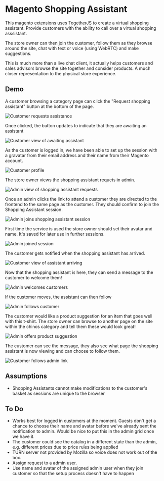 # Magento Shopping Assistant 


This magento extensions uses TogetherJS to create a virtual shopping assistant.  Provide customers with the ability to call over a virtual shopping asssistant. 

The store owner can then join the customer, follow them as they browse around the site, chat with text or voice (using WebRTC) and make suggestions.  

This is much more than a live chat client, it actually helps customers and sales advisors browse the site together and consider products.  A much closer representation to the physical store experience. 

## Demo

A customer browsing a category page can click the "Request shopping assistant" button at the bottom of the page.

![Customer requests assistance](docs/request-assistant.png)

Once clicked, the button updates to indicate that they are awaiting an assistant

![Customer view of awaiting assistant](docs/awaiting-assistant.png)

As the customer is logged in, we have been able to set up the session with a gravatar from their email address and their name from their Magento account.

![Customer profile](docs/awaiting-assistant-profile.png)

The store owner views the shopping assistant requets in admin.

![Admin view of shopping assistant requests](docs/admin-list.png)Once an admin clicks the link to attend a customer they are directed to the frontend to the same page as the customer.  They should confirm to join the Shopping Assistant session. ![Admin joins shopping assistant session](docs/admin-join-session.png)
First time the service is used the store owner should set their avatar and name.  It's saved for later use in further sessions.
![Admin joined session](docs/admin-joined-session.png)
The customer gets notified when the shopping assistant has arrived. ![Customer view of assistant arriving](docs/customer-assistant-arrived.png)
Now that the shopping assistant is here, they can send a message to the customer to welcome them!
![Admin welcomes customers](docs/admin-hello.png)

If the customer moves, the assistant can then follow

![Admin follows customer](docs/admin-follows-customer.png)The customer would like a product suggestion for an item that goes well with this t-shirt.  The store owner can browse to another page on the site within the chinos category and tell them these would look great!![Admin offers product suggestion](docs/admin-product-suggesion.png)
The customer can see the message, they also see what page the shopping assistant is now viewing and can choose to follow them. 

![Customer follows admin link](docs/customer-follow-admin.png)



## Assumptions

- Shopping Assistants cannot make modifications to the customer's basket as sessions are unique to the browser

## To Do

- Works best for logged in customers at the moment. Guests don't get a chance to choose their name and avatar before we've already sent the notification to admin.  Would be nice to put this in the admin grid once we have it. 
- The customer could see the catalog in a different state than the admin, e.g. different prices due to price rules being applied
- TURN server not provided by Mozilla so voice does not work out of the box.
- Assign request to a admin user.
- Use name and avatar of the assigned admin user when they join customer so that the setup process doesn't have to happen

